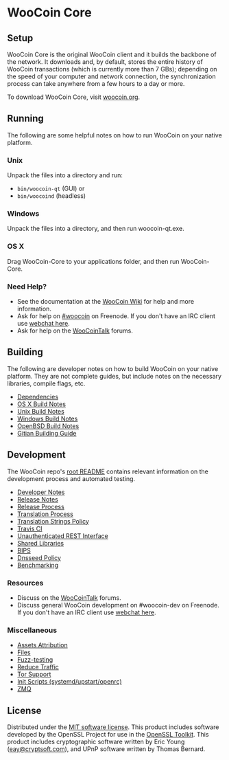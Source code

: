WooCoin Core
=============

Setup
---------------------
WooCoin Core is the original WooCoin client and it builds the backbone of the network. It downloads and, by default, stores the entire history of WooCoin transactions (which is currently more than 7 GBs); depending on the speed of your computer and network connection, the synchronization process can take anywhere from a few hours to a day or more.

To download WooCoin Core, visit [woocoin.org](https://woocoin.org).

Running
---------------------
The following are some helpful notes on how to run WooCoin on your native platform.

### Unix

Unpack the files into a directory and run:

- `bin/woocoin-qt` (GUI) or
- `bin/woocoind` (headless)

### Windows

Unpack the files into a directory, and then run woocoin-qt.exe.

### OS X

Drag WooCoin-Core to your applications folder, and then run WooCoin-Core.

### Need Help?

* See the documentation at the [WooCoin Wiki](https://woocoin.info/)
for help and more information.
* Ask for help on [#woocoin](http://webchat.freenode.net?channels=woocoin) on Freenode. If you don't have an IRC client use [webchat here](http://webchat.freenode.net?channels=woocoin).
* Ask for help on the [WooCoinTalk](https://woocointalk.io/) forums.

Building
---------------------
The following are developer notes on how to build WooCoin on your native platform. They are not complete guides, but include notes on the necessary libraries, compile flags, etc.

- [Dependencies](dependencies.md)
- [OS X Build Notes](build-osx.md)
- [Unix Build Notes](build-unix.md)
- [Windows Build Notes](build-windows.md)
- [OpenBSD Build Notes](build-openbsd.md)
- [Gitian Building Guide](gitian-building.md)

Development
---------------------
The WooCoin repo's [root README](/README.md) contains relevant information on the development process and automated testing.

- [Developer Notes](developer-notes.md)
- [Release Notes](release-notes.md)
- [Release Process](release-process.md)
- [Translation Process](translation_process.md)
- [Translation Strings Policy](translation_strings_policy.md)
- [Travis CI](travis-ci.md)
- [Unauthenticated REST Interface](REST-interface.md)
- [Shared Libraries](shared-libraries.md)
- [BIPS](bips.md)
- [Dnsseed Policy](dnsseed-policy.md)
- [Benchmarking](benchmarking.md)

### Resources
* Discuss on the [WooCoinTalk](https://woocointalk.io/) forums.
* Discuss general WooCoin development on #woocoin-dev on Freenode. If you don't have an IRC client use [webchat here](http://webchat.freenode.net/?channels=woocoin-dev).

### Miscellaneous
- [Assets Attribution](assets-attribution.md)
- [Files](files.md)
- [Fuzz-testing](fuzzing.md)
- [Reduce Traffic](reduce-traffic.md)
- [Tor Support](tor.md)
- [Init Scripts (systemd/upstart/openrc)](init.md)
- [ZMQ](zmq.md)

License
---------------------
Distributed under the [MIT software license](/COPYING).
This product includes software developed by the OpenSSL Project for use in the [OpenSSL Toolkit](https://www.openssl.org/). This product includes
cryptographic software written by Eric Young ([eay@cryptsoft.com](mailto:eay@cryptsoft.com)), and UPnP software written by Thomas Bernard.
